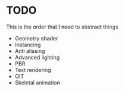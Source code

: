 # TODO

This is the order that I need to abstract things
- Geometry shader
- Instancing
- Anti aliasing
- Advanced lighting
- PBR
- Text rendering
- OIT
- Skeletal animation
